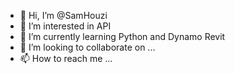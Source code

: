 - 👋 Hi, I’m @SamHouzi
- 👀 I’m interested in API
- 🌱 I’m currently learning Python and Dynamo Revit
- 💞️ I’m looking to collaborate on ...
- 📫 How to reach me ...

<!---
SamHouzi/SamHouzi is a ✨ special ✨ repository because its `README.md` (this file) appears on your GitHub profile.
You can click the Preview link to take a look at your changes.
--->
